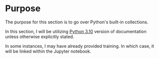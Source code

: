 # Purpose

The purpose for this section is to go over Python's built-in collections.

In this section, I will be utilizing [Python 3.10](https://docs.python.org/3/library/collections.html#) version of documentation unless otherwise explicitly stated.

In some instances, I may have already provided training. In which case, it will be linked within the Jupyter notebook.